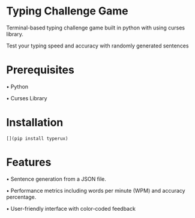 # Typing Challenge Game
Terminal-based typing challenge game built in python with using curses library.

Test your typing speed and accuracy with randomly generated sentences

# Prerequisites
  • Python 
  
  • Curses Library 

# Installation
    [](pip install typerux)
# Features

 • Sentence generation from a JSON file.

 • Performance metrics including words per minute (WPM) and accuracy percentage.
 
 • User-friendly interface with color-coded feedback
  

